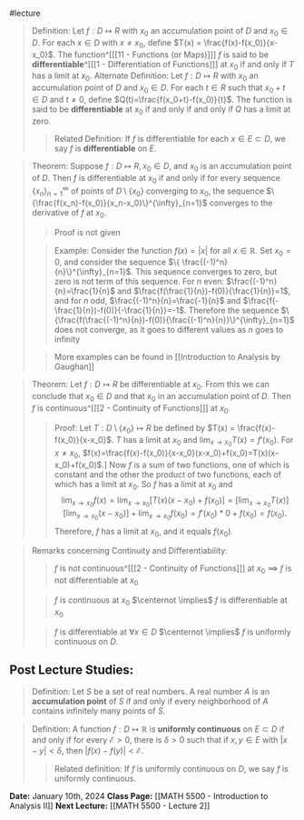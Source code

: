 #lecture 
>Definition: Let $f: D \mapsto R$ with $x_0$ an accumulation point of $D$ and $x_0 \in D$. For each $x \in D$ with $x \neq x_0$, define $T(x)  = \frac{f(x)-f(x_0)}{x-x_0}$. The function^[[[11 - Functions (or Maps)]]] $f$ is said to be **differentiable**^[[[1 - Differentiation of Functions]]] at $x_0$ if and only if $T$ has a limit at $x_0$.
>Alternate Definition: Let $f: D \mapsto R$ with $x_0$ an accumulation point of $D$ and $x_0 \in D$. For each $t \in R$ such that $x_0 + t \in D$ and $t \neq 0$, define $Q(t)=\frac{f(x_0+t)-f(x_0)}{t}$. The function is said to be **differentiable** at $x_0$ if and only if and only if $Q$ has a limit at zero. 
>>Related Definition: If $f$ is differentiable for each $x \in E \subset D$, we say $f$ is **differentiable** on $E$.

>Theorem: Suppose $f: D \mapsto R, x_0 \in D$, and $x_0$ is an accumulation point of $D$. Then $f$ is differentiable at $x_0$ if and only if for every sequence $\{x_n\}^{\infty}_{n=1}$ of points of $D \setminus \{x_0\}$ converging to $x_0$, the sequence $\{\frac{f(x_n)-f(x_0)}{x_n-x_0}\}^{\infty}_{n=1}$ converges to the derivative of $f$ at $x_0$.
>>Proof is not given
>
>>Example: Consider the function $f(x)=|x|$ for all $x \in \mathbb{R}$. Set $x_0=0$, and consider the sequence $\{ \frac{(-1)^n}{n}\}^{\infty}_{n=1}$. This sequence converges to zero, but zero is not term of this sequence. 
>>For *n* even: $\frac{(-1)^n}{n}=\frac{1}{n}$ and $\frac{f(\frac{1}{n})-f(0)}{\frac{1}{n}}=1$, and for *n* odd, $\frac{(-1)^n}{n}=\frac{-1}{n}$ and $\frac{f(-\frac{1}{n})-f(0)}{-\frac{1}{n}}=-1$.
>>Therefore the sequence $\{\frac{f(\frac{(-1)^n}{n})-f(0)}{\frac{(-1)^n}{n}}\}^{\infty}_{n=1}$ does not converge, as it goes to different values as *n* goes to infinity
>
>>More examples can be found in [[Introduction to Analysis by Gaughan]]

>Theorem: Let $f: D \mapsto R$ be differentiable at $x_0$. From this we can conclude that $x_0 \in D$ and that $x_0$ in an accumulation point of $D$. Then $f$ is continuous^[[[2 - Continuity of Functions]]] at $x_0$.
>>Proof: Let $T: D \setminus \{x_0\} \mapsto R$ be defined by $T(x) = \frac{f(x)-f(x_0)}{x-x_0}$.
>>$T$ has a limit at $x_0$ and $\lim_{x \rightarrow x_0} T(x)=f'(x_0)$. For $x \neq x_0$, $f(x)=\frac{f(x)-f(x_0)}{x-x_0}(x-x_0)+f(x_0)=T(x)(x-x_0)+f(x_0)$.]
>>Now $f$ is a sum of two functions, one of which is constant and the other the product of two functions, each of which has a limit at $x_0$. So $f$ has a limit at $x_0$ and $$\lim_{x \rightarrow x_0} f(x)= \lim_{x \rightarrow x_0}[T(x)(x-x_0)+f(x_{0})] = [\lim_{x \rightarrow x_0}T(x)][\lim_{x \rightarrow x_0}(x-x_{0})]+\lim_{x \rightarrow x_0}f(x_0) = f'(x_{0})*0 + f(x_{0})=f(x_{0}).$$
>>Therefore, $f$ has a limit at $x_0$, and it equals $f(x_0)$. 

>Remarks concerning Continuity and Differentiability:
>>$f$ is not continuous^[[[2 - Continuity of Functions]]] at $x_{0}$ $\implies$ $f$ is not differentiable at $x_0$
>
>>$f$ is continuous at $x_0$ $\centernot \implies$ $f$ is differentiable at $x_0$
>
>>$f$ is differentiable at $\forall x \in D$ $\centernot \implies$ $f$ is uniformly continuous on $D$.

## Post Lecture Studies:
>Definition: Let $S$ be a set of real numbers. A real number $A$ is an **accumulation point** of $S$ if and only if every neighborhood of $A$ contains infinitely many points of $S$.  

>Definition: A function $f: D \mapsto \mathbb{R}$ is **uniformly continuous** on $E \subset D$ if and only if for every $\mathcal{E} > 0$, there is $\delta > 0$ such that if $x, y \in E$ with $|x - y| < \delta$, then $|f(x) - f(y)| < \mathcal{E}$.
>>Related definition: If $f$ is uniformly continuous on $D$, we say $f$ is uniformly continuous.

**Date:** January 10th, 2024
**Class Page:** [[MATH 5500 - Introduction to Analysis II]]
**Next Lecture:** [[MATH 5500 - Lecture 2]]